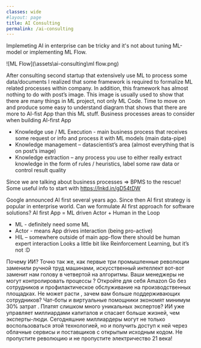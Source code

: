 ```yaml
---
classes: wide
#layout: page
title: AI Consulting
permalink: /ai-consulting
---
```


Implemeting AI in enterprise can be tricky and it's not about tuning ML-model or implementing ML Flow.

![ML Flow](\assets\ai-consulting\ml flow.png)



After consulting second startup that extensively use ML to process some data/documents I realized that some framework is required to formalize ML related processes within company. In addition, this framework has almost nothing to do with post’s image. This image is usually used to show that there are many things in ML project, not only ML Code.
Time to move on and produce some easy to understand diagram that shows that there are more to AI-fist App than this ML stuff.
Business processes areas to consider when building AI-first App
- Knowledge use / ML Execution - main business process that receives some request or info and process it with ML models (main data-pipe)
- Knowledge management – datascientist’s area (almost everything that is on post’s image)
- Knowledge extraction – any process you use to either really extract knowledge in the form of rules / heuristics, label some raw data or control result quality

Since we are talking about business processes => BPMS to the rescue! Some useful info to start with https://lnkd.in/gD54tDW


Google announced AI first several years ago. Since then AI first strategy is popular in enterprise world.
Can we formulate AI first approach for software solutions?
AI first App = ML driven Actor + Human in the Loop
- ML - definitely need some ML
- Actor - means App drives interaction (being pro-active)
- HIL – somewhere outside of main app-flow there should be human expert interaction
Looks a little bit like Reinforcement Learning, but it’s not :D


Почему ИИ?
Точно так же, как первые три промышленные революции заменили ручной труд машинами, искусственный интеллект вот-вот заменит нам голову в четвертой на алгоритмы. Ваши менеджеры не могут контролировать процессы ? Откройте для себя Amazon Go без сотрудников и профилактическое обслуживание на производственных площадках. Не может расти , зачем вам больше поддерживающих сотрудников? Чат-боты и виртуальные помощники экономят минимум 30% затрат . Платят слишком много уникальных экспертов? ИИ уже управляет миллиардами капиталов и спасает больше жизней, чем эксперты-люди. Сегодняшние миллиардеры могут не только воспользоваться этой технологией, но и получить доступ к ней через облачные сервисы и поставщиков с открытым исходным кодом. Не пропустите революцию и не пропустите электричество 21 века!